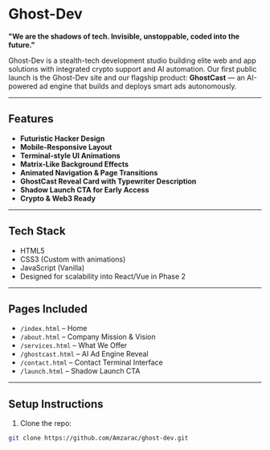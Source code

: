 # Ghost-Dev

**"We are the shadows of tech. Invisible, unstoppable, coded into the future."**

Ghost-Dev is a stealth-tech development studio building elite web and app solutions with integrated crypto support and AI automation. Our first public launch is the Ghost-Dev site and our flagship product: **GhostCast** — an AI-powered ad engine that builds and deploys smart ads autonomously.

---

## Features

- **Futuristic Hacker Design**
- **Mobile-Responsive Layout**
- **Terminal-style UI Animations**
- **Matrix-Like Background Effects**
- **Animated Navigation & Page Transitions**
- **GhostCast Reveal Card with Typewriter Description**
- **Shadow Launch CTA for Early Access**
- **Crypto & Web3 Ready**

---

## Tech Stack

- HTML5
- CSS3 (Custom with animations)
- JavaScript (Vanilla)
- Designed for scalability into React/Vue in Phase 2

---

## Pages Included

- `/index.html` – Home
- `/about.html` – Company Mission & Vision
- `/services.html` – What We Offer
- `/ghostcast.html` – AI Ad Engine Reveal
- `/contact.html` – Contact Terminal Interface
- `/launch.html` – Shadow Launch CTA

---

## Setup Instructions

1. Clone the repo:
```bash
git clone https://github.com/Amzarac/ghost-dev.git